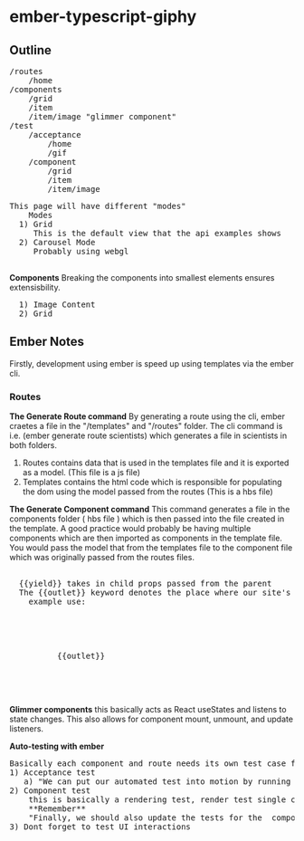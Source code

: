 # ember-typescript-giphy

## Outline
<pre>
/routes
    /home
/components
    /grid
    /item
    /item/image "glimmer component" 
/test
    /acceptance
        /home
        /gif
    /component
        /grid
        /item 
        /item/image
</pre>

<pre>
This page will have different "modes" 
    Modes 
  1) Grid 
     This is the default view that the api examples shows 
  2) Carousel Mode 
     Probably using webgl
 </pre>
 
**Components**
Breaking the components into smallest elements ensures extensisbility. 
<pre>
  1) Image Content
  2) Grid 
</pre>

## Ember Notes 
Firstly, development using ember is speed up using templates via the ember cli. 
### Routes 
**The Generate Route command**
By generating a route using the cli, ember craetes a file in the "/templates" and "/routes" folder. The cli command is i.e. (ember generate route scientists) which generates a file in scientists in both folders. 
1) Routes contains data that is used in the templates file and it is exported as a model. (This file is a js file) 
2) Templates contains the html code which is responsible for populating the dom using the model passed from the routes (This is a hbs file) 


**The Generate Component command**
This command generates a file in the components folder ( hbs file ) which is then passed into the file created in the template. A good practice would probably be having multiple components which are then imported as components in the template file. You would pass the model that from the templates file to the component file which was originally passed from the routes files. 
<pre> 
  {{yield}} takes in child props passed from the parent 
  The {{outlet}} keyword denotes the place where our site's pages should be rendered
    example use: 
       <div class="container">
         <NavBar />
         <div class="body">
          {{outlet}}
         </div>
       </div>
</pre>

**Glimmer components**
this basically acts as React useStates and listens to state changes. This also allows for component mount, unmount, and update listeners. 

**Auto-testing with ember**
<pre>
Basically each component and route needs its own test case for testing rendering and testing routing respectively 
1) Acceptance test 
   a) "We can put our automated test into motion by running the test server using the ember test --server command, or ember t -s for short."
2) Component test
    this is basically a rendering test, render test single components 
    **Remember**
    "Finally, we should also update the tests for the <Rental> component to confirm that we successfully invoked <Rental::Image>"
3) Dont forget to test UI interactions
</pre>


